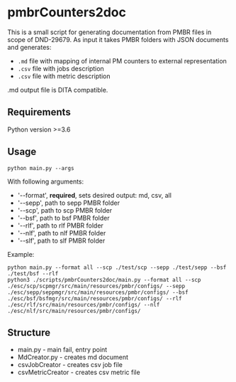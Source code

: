 # pmbrCounters2doc

This is a small script for generating documentation from PMBR files in scope of DND-29679.
As input it takes PMBR folders with JSON documents and generates:
 - `.md` file with mapping of internal PM counters to external representation
 - `.csv` file with jobs description
 - `.csv` file with metric description

.md output file is DITA compatible.

## Requirements

Python version >=3.6

## Usage

```
python main.py --args
```
With following arguments:
- '--format', **required**, sets desired output: md, csv, all
- '--sepp', path to sepp PMBR folder
- '--scp', path to scp PMBR folder
- '--bsf', path to bsf PMBR folder
- '--rlf', path to rlf PMBR folder
- '--nlf', path to nlf PMBR folder
- '--slf', path to slf PMBR folder

Example:
```
python main.py --format all --scp ./test/scp --sepp ./test/sepp --bsf ./test/bsf --rlf
python3 ./scripts/pmbrCounters2doc/main.py --format all --scp ./esc/scp/scpmgr/src/main/resources/pmbr/configs/ --sepp ./esc/sepp/seppmgr/src/main/resources/pmbr/configs/ --bsf ./esc/bsf/bsfmgr/src/main/resources/pmbr/configs/ --rlf ./esc/rlf/src/main/resources/pmbr/configs/ --nlf ./esc/nlf/src/main/resources/pmbr/configs/ 
````

## Structure

- main.py - main fail, entry point
- MdCreator.py - creates md document
- csvJobCreator - creates csv job file
- csvMetricCreator - creates csv metric file